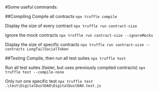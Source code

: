 #Some useful commands:

##Compiling
Compile all contracts
`npx truffle compile`

Display the size of every contract
`npx truffle run contract-size`

Ignore the mock contracts
`npx truffle run contract-size --ignoreMocks`

Display the size of specific contracts
`npx truffle run contract-size --contracts LongTailSocialToken`

##Testing
Compile, then run all test suites
`npx truffle test`

Run all test suites (faster, but uses previously compiled contracts)
`npx truffle test --compile-none`

Only run one specific test
`npx truffle test .\test\DigitalDustDAO\DigitalDustDAO.test.js`

